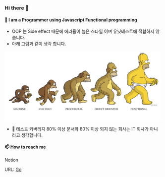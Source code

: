 ### Hi there 👋

#### 🤔 I am a Programmer using Javascript Functional programming 

- OOP 는 Side effect 때문에 에러율이 높은 스타일 이며 유닛테스트에 적합하지 않습니다.
- 아래 그림과 같이 생각 합니다.

![FP](./media/FP.png)

- 🔬 테스트 커버리지 80% 이상 문서화 80% 이상 되지 않는 회사는 IT 회사가 아니라고 생각합니다.

#### 📫 How to reach me

Notion

URL: [Go](https://www.notion.so/bichi/Bichikim-s-Document-2e62e9680f244a46afd8611882a9e3bd)

